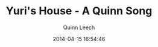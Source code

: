 ---
layout: project
title:  Yuri's House - A Quinn Song
date:   2014-04-15 16:54:46
author: Quinn Leech
categories:
- project
img: portfolio_10.jpg
thumb: thumb02.jpg
soundcloud: https://api.soundcloud.com/tracks/141117168
carousel:
- single01.jpg
- single02.jpg
- single03.jpg
client: Wonder Corp.
website: http://blacktie.co
---